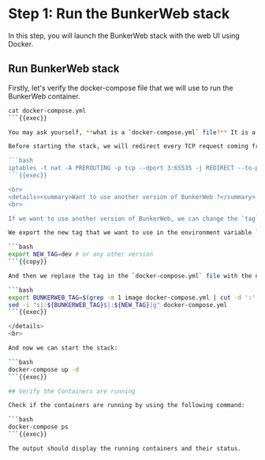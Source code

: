 
# Step 1: Run the BunkerWeb stack

In this step, you will launch the BunkerWeb stack with the web UI using Docker.

## Run BunkerWeb stack

Firstly, let's verify the docker-compose file that we will use to run the BunkerWeb container.

```bash
cat docker-compose.yml
```{{exec}}

You may ask yourself, **what is a `docker-compose.yml` file?** It is a YAML file that defines services, networks, and volumes for a Docker application. The `docker-compose.yml` file is used to configure the services that make up the BunkerWeb stack.

Before starting the stack, we will redirect every TCP request coming from the port `3` to `65535` to the port `2`. This is necessary so that we can create multiple services that will all point to BunkerWeb's internal port `8080`. You will understand why this is important in the next step.

```bash
iptables -t nat -A PREROUTING -p tcp --dport 3:65535 -j REDIRECT --to-port 2
```{{exec}}

<br>
<details><summary>Want to use another version of BunkerWeb ?</summary>
<br>

If we want to use another version of BunkerWeb, we can change the `tag` in the `docker-compose.yml` file. For example, if we want to use the `dev` version, we can change the `tag` to `dev`, here's how you can do it:

We export the new tag that we want to use in the environment variable `NEW_TAG`:

```bash
export NEW_TAG=dev # or any other version
```{{copy}}

And then we replace the tag in the `docker-compose.yml` file with the new tag:

```bash
export BUNKERWEB_TAG=$(grep -m 1 image docker-compose.yml | cut -d ':' -f3)
sed -i "s|:${BUNKERWEB_TAG}$|:${NEW_TAG}|g" docker-compose.yml
```{{exec}}

</details>
<br>

And now we can start the stack:

```bash
docker-compose up -d
```{{exec}}

## Verify the Containers are running

Check if the containers are running by using the following command:

```bash
docker-compose ps
```{{exec}}

The output should display the running containers and their status.
